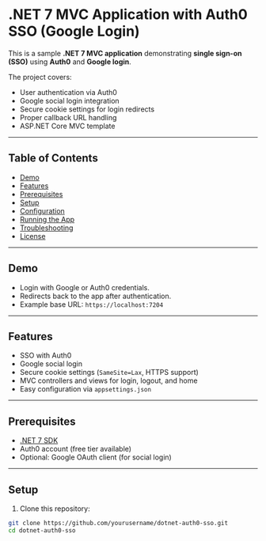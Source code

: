 # .NET 7 MVC Application with Auth0 SSO (Google Login)

This is a sample **.NET 7 MVC application** demonstrating **single sign-on (SSO)** using **Auth0** and **Google login**.

The project covers:

- User authentication via Auth0
- Google social login integration
- Secure cookie settings for login redirects
- Proper callback URL handling
- ASP.NET Core MVC template

---

## Table of Contents

- [Demo](#demo)  
- [Features](#features)  
- [Prerequisites](#prerequisites)  
- [Setup](#setup)  
- [Configuration](#configuration)  
- [Running the App](#running-the-app)  
- [Troubleshooting](#troubleshooting)  
- [License](#license)  

---

## Demo

- Login with Google or Auth0 credentials.
- Redirects back to the app after authentication.
- Example base URL: `https://localhost:7204`

---

## Features

- SSO with Auth0
- Google social login
- Secure cookie settings (`SameSite=Lax`, HTTPS support)
- MVC controllers and views for login, logout, and home
- Easy configuration via `appsettings.json`

---

## Prerequisites

- [.NET 7 SDK](https://dotnet.microsoft.com/download/dotnet/7.0)  
- Auth0 account (free tier available)  
- Optional: Google OAuth client (for social login)

---

## Setup

1. Clone this repository:

```bash
git clone https://github.com/yourusername/dotnet-auth0-sso.git
cd dotnet-auth0-sso
